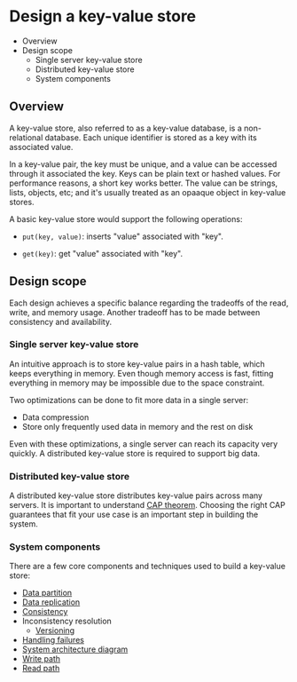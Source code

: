 # Design a key-value store

* Overview
* Design scope
  * Single server key-value store
  * Distributed key-value store
  * System components

## Overview

A key-value store, also referred to as a key-value database, is a non-relational database. Each unique identifier is stored as a key with its associated value.

In a key-value pair, the key must be unique, and a value can be accessed through it associated the key. Keys can be plain text or hashed values. For performance reasons, a short key works better. The value can be strings, lists, objects, etc; and it's usually treated as an opaaque object in key-value stores.

A basic key-value store would support the following operations:

* `put(key, value)`: inserts "value" associated with "key".

* `get(key)`: get "value" associated with "key".

## Design scope

Each design achieves a specific balance regarding the tradeoffs of the read, write, and memory usage. Another tradeoff has to be made between consistency and availability.

### Single server key-value store

An intuitive approach is to store key-value pairs in a hash table, which keeps everything in memory. Even though memory access is fast, fitting everything in memory may be impossible due to the space constraint.

Two optimizations can be done to fit more data in a single server:

* Data compression
* Store only frequently used data in memory and the rest on disk

Even with these optimizations, a single server can reach its capacity very quickly. A distributed key-value store is required to support big data.

### Distributed key-value store

A distributed key-value store distributes key-value pairs across many servers. It is important to understand [CAP theorem](../../../databases/cap). Choosing the right CAP guarantees that fit your use case is an important step in building the system.

### System components

There are a few core components and techniques used to build a key-value store:

* [Data partition](../../../databases/partitioning)
* [Data replication](../../../databases/replication)
* [Consistency](../../../databases/consistency-models)
* Inconsistency resolution
  * [Versioning](../../../databases/inconsistency-resolution/versioning)
* [Handling failures]()
* [System architecture diagram]()
* [Write path]()
* [Read path]()
